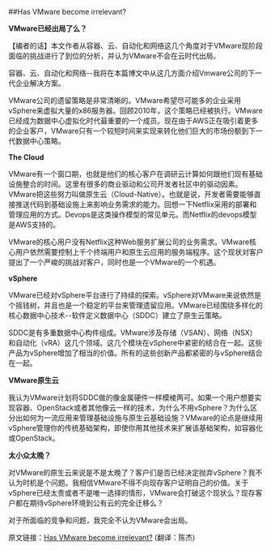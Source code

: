 ##Has VMware become irrelevant?

**VMware已经出局了么？**

【编者的话】本文作者从容器、云、自动化和网络这几个角度对于VMware现阶段面临的挑战进行了到位的分析，并认为VMware不会在云时代出局。

容器、云、自动化和网络--我将在本篇博文中从这几方面介绍Vmware公司的下一代企业解决方案。

VMware公司的遗留策略是非常清晰的。VMware希望尽可能多的企业采用vSphere来虚拟大量的x86服务器。回顾2010年，这个策略已经被执行。VMware已经成为数据中心虚拟化时代最重要的一个成员。现在由于AWS正在吸引着更多的企业客户，VMware只有一个较短时间来实现来转化他们巨大的市场份额到下一代数据中心策略。

**The Cloud**

VMware有一个窗口期，也就是他们的核心客户在调研云计算如何跟他们现有基础设施整合的时间。这里有很多的商业驱动和公司开发者社区中的驱动因素。VMware把这些努力叫做原生云（Cloud-Native）。也就是说，开发者需要能够直接推送代码到基础设施上来影响业务需求的能力。回想一下Netflix采用的部署和管理应用的方式。Devops是这类操作模型的常见单元。而Netflix的devops模型是AWS支持的。

VMware的核心用户没有Netflix这种Web服务扩展公司的业务需求。VMware核心用户依然需要控制上千个终端用户和原生云应用的服务端程序。这个现状对客户提出了一个严峻的挑战对客户，同时也是一个VMware的一个机遇。

**vSphere**

VMware已经对vSphere平台进行了持续的探索。vSphere对VMware来说依然是个摇钱树，并且也是一个稳定的平台来管理遗留应用。VMware已经围绕多样化的核心数据中心技术--软件定义数据中心（SDDC）建立了原生云策略。

SDDC是有多重数据中心构件组成。VMware涉及存储（VSAN）、网络（NSX）和自动化（vRA）这几个领域。这几个模块在vSphere中紧密的结合在一起。这些产品为vSphere增加了相当的价值。所有的这些创新产品都紧密的与vSphere结合在一起。

**VMware原生云**

我认为VMware计划将SDDC做的像金属硬件一样模棱两可。如果一个用户想要实现容器、OpenStack或者其他像云一样的技术，为什么不用vSphere？为什么区分出如何为一流应用来管理基础设施与原生云基础设施？VMware的论点是继续用vSphere管理你的传统基础架构，即使你用其他技术来扩展该基础架构，如容器化或OpenStack。

**太小众太晚？**

对VMware的原生云来说是不是太晚了？客户们是否已经决定抛弃vSphere？我不认为时机是个问题。我相信VMware不得不向现存客户证明自己的价值。关于vSphere已经太贵或者不是唯一选择的情形，VMware会打破这个现状么？现存客户都在期待vSphere环境到公有云的完全迁移么？

对于所面临的竞争和问题，我完全不认为VMware会出局。


原文链接：[Has VMware become irrelevant?](http://www.thectoadvisor.com/blog/2015/11/7/has-vmware-become-irrelevant) (翻译：陈杰)





















